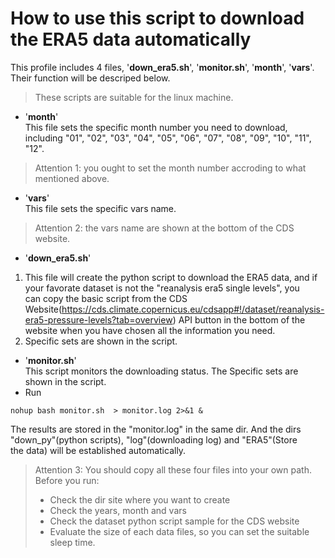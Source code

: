 # How to use this script to download the ERA5 data automatically
This profile includes 4 files, '**down_era5.sh**', '**monitor.sh**', '**month**', '**vars**'. Their function will be descriped below.
> These scripts are suitable for the linux machine. 
* '**month**'  
This file sets the specific month number you need to download, including "01", "02", "03", "04", "05", "06", "07", "08", "09", "10", "11", "12".
> Attention 1: you ought to set the month number accroding to what mentioned above.
* '**vars**'   
This file sets the specific vars name.
> Attention 2: the vars name are shown at the bottom of the CDS website.
* '**down_era5.sh**'  
1. This file will create the python script to download the ERA5 data, and if your favorate dataset is not the "reanalysis era5 single levels", you  
can copy the basic script from the CDS Website(https://cds.climate.copernicus.eu/cdsapp#!/dataset/reanalysis-era5-pressure-levels?tab=overview) 
API button in the bottom of the website when you have chosen all the information you need.
2. Specific sets are shown in the script.
* '**monitor.sh**'  
This script monitors the downloading status. The Specific sets are shown in the script.
* Run
```
nohup bash monitor.sh  > monitor.log 2>&1 &
```
The results are stored in the "monitor.log" in the same dir. And the dirs "down_py"(python scripts), "log"(downloading log) and "ERA5"(Store  
the data) will be established automatically.
> Attention 3: You should copy all these four files into your own path.   
> Before you run:  
> * Check the dir site where you want to create  
> * Check the years, month and vars  
> * Check the dataset python script sample for the CDS website  
> * Evaluate the size of each data files, so you can set the suitable sleep time.
